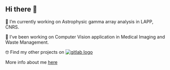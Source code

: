## Hi there 👋

<!--
**francoto/francoto** is a ✨ _special_ ✨ repository because its `README.md` (this file) appears on your GitHub profile.

Here are some ideas to get you started:

- 🔭 I’m currently working on ...
- 🌱 I’m currently learning ...
- 👯 I’m looking to collaborate on ...
- 🤔 I’m looking for help with ...
- 💬 Ask me about ...
- 📫 How to reach me: ...
- 😄 Pronouns: ...
- ⚡ Fun fact: ...
-->
🔭 I’m currently working on Astrophysic gamma array analysis in LAPP, CNRS.
  
🌱 I’ve been working on Computer Vision application in Medical Imaging and Waste Management.

🤓 Find my other projects on [![gitlab logo](https://images.ctfassets.net/xz1dnu24egyd/1IRkfXmxo8VP2RAE5jiS1Q/ea2086675d87911b0ce2d34c354b3711/gitlab-logo-500.png)](https://gitlab.com/tofranco)

More info about me [here](https://francoto.github.io/)
